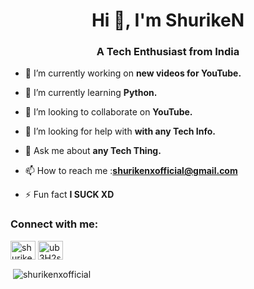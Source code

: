 <h1 align="center">Hi 👋, I'm ShurikeN</h1>
<h3 align="center">A Tech Enthusiast from India</h3>

- 🔭 I’m currently working on **new videos for YouTube.**

- 🌱 I’m currently learning **Python.**

- 👯 I’m looking to collaborate on **YouTube.**

- 🤝 I’m looking for help with **with any Tech Info.**

- 💬 Ask me about **any Tech Thing.**

- 📫 How to reach me :**shurikenxofficial@gmail.com**

- ⚡ Fun fact **I SUCK XD**

<h3 align="left">Connect with me:</h3>
<p align="left">
<a href="https://www.youtube.com/c/shurikenyt" target="blank"><img align="center" src="https://cdn.jsdelivr.net/npm/simple-icons@3.0.1/icons/youtube.svg" alt="shurikenyt" height="30" width="40" /></a>
<a href="https://discord.gg/ub3H2s85" target="blank"><img align="center" src="https://cdn.jsdelivr.net/npm/simple-icons@3.0.1/icons/discord.svg" alt="ub3H2s85" height="30" width="40" /></a>
</p>

<p>&nbsp;<img align="center" src="https://github-readme-stats.vercel.app/api?username=shurikenxofficial&show_icons=true&locale=en" alt="shurikenxofficial" /></p>
